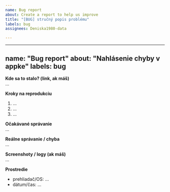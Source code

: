 ```yaml
---
name: Bug report
about: Create a report to help us improve
title: "[BUG] stručný popis problému"
labels: bug
assignees: Deniska1980-data

---
```


---
name: "Bug report"
about: "Nahlásenie chyby v appke"
labels: bug
---

**Kde sa to stalo? (link, ak máš)**  
…

**Kroky na reprodukciu**
1. …
2. …
3. …

**Očakávané správanie**  
…

**Reálne správanie / chyba**  
…

**Screenshoty / logy (ak máš)**  
…

**Prostredie**
- prehliadač/OS: …
- dátum/čas: …
